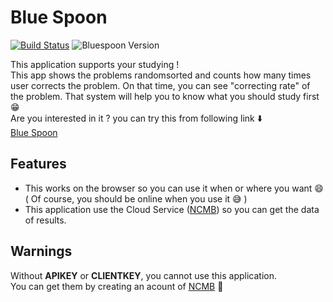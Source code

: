 # Blue Spoon

[![Build Status](https://dev.azure.com/capra314cabra/blue-spoon/_apis/build/status/capra314cabra.blue-spoon?branchName=master)](https://dev.azure.com/capra314cabra/blue-spoon/_build/latest?definitionId=3&branchName=master)
![Bluespoon Version](https://img.shields.io/badge/bluespoon_version-1.7-blue.svg)

This application supports your studying !  
This app shows the problems randomsorted and counts how many times user corrects the problem. On that time, you can see "correcting rate" of the problem. That system will help you to know what you should study first :grin:  
Are you interested in it ? you can try this from following link :arrow_down:  
[Blue Spoon](https://capra314cabra.github.io/blue-spoon/index.html)

## Features

- This works on the browser so you can use it when or where you want :smile: ( Of course, you should be online when you use it :sweat_smile: )
- This application use the Cloud Service ([NCMB](https://mbaas.nifcloud.com/)) so you can get the data of results.

## Warnings

Without **APIKEY** or **CLIENTKEY**, you cannot use this application.  
You can get them by creating an acount of [NCMB](https://mbaas.nifcloud.com/) :construction_worker:

